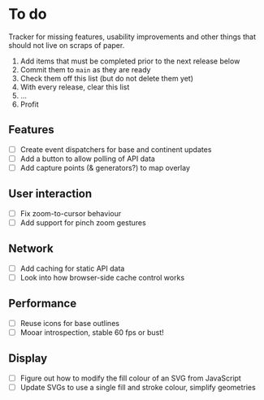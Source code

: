 # To do

Tracker for missing features, usability improvements and other things that should not live on scraps of paper.

1. Add items that must be completed prior to the next release below
2. Commit them to `main` as they are ready
3. Check them off this list (but do not delete them yet)
4. With every release, clear this list
5. ...
6. Profit

## Features

- [ ] Create event dispatchers for base and continent updates
- [ ] Add a button to allow polling of API data
- [ ] Add capture points (& generators?) to map overlay

## User interaction

- [ ] Fix zoom-to-cursor behaviour
- [ ] Add support for pinch zoom gestures

## Network

- [ ] Add caching for static API data
- [ ] Look into how browser-side cache control works

## Performance

- [ ] Reuse icons for base outlines
- [ ] Mooar introspection, stable 60 fps or bust!

## Display

- [ ] Figure out how to modify the fill colour of an SVG from JavaScript
- [ ] Update SVGs to use a single fill and stroke colour, simplify geometries
